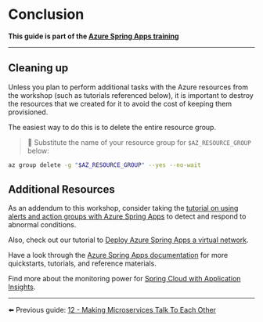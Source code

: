 # Conclusion

__This guide is part of the [Azure Spring Apps training](../README.md)__

---

## Cleaning up

Unless you plan to perform additional tasks with the Azure resources from the workshop (such as tutorials referenced below), it is important to destroy the resources that we created for it to avoid the cost of keeping them provisioned.

The easiest way to do this is to delete the entire resource group.

>🛑 Substitute the name of your resource group for `$AZ_RESOURCE_GROUP` below:

```bash
az group delete -g "$AZ_RESOURCE_GROUP" --yes --no-wait
```

## Additional Resources

As an addendum to this workshop, consider taking the [tutorial on using alerts and action groups with Azure Spring Apps](https://docs.microsoft.com/azure/spring-cloud/spring-cloud-tutorial-alerts-action-groups/?WT.mc_id=azurespringcloud-github-judubois) to detect and respond to abnormal conditions.

Also, check out our tutorial to [Deploy Azure Spring Apps a virtual network](https://docs.microsoft.com/azure/spring-cloud/spring-cloud-tutorial-deploy-in-azure-virtual-network).

Have a look through the [Azure Spring Apps documentation](https://docs.microsoft.com/azure/spring-cloud/?WT.mc_id=azurespringcloud-github-judubois) for more quickstarts, tutorials, and reference materials.

Find more about the monitoring power for [Spring Cloud with Application Insights](https://docs.microsoft.com/en-us/azure/spring-cloud/spring-cloud-howto-application-insights?WT.mc_id=java-13165-sakriema).

---

⬅️ Previous guide:  [12 - Making Microservices Talk To Each Other](../12-making-microservices-talk-to-each-other/README.md)
